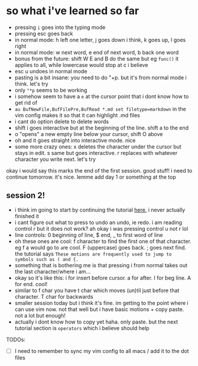 # so what i've learned so far

* pressing `i` goes into the typing mode
* pressing esc goes back
* in normal mode: h left one letter, j goes down i think, k goes up, l goes right
* in normal mode: w next word, e end of next word, b back one word
* bonus from the future: shift W E and B do the same but eg `func()` it applies to all, while lowercase would stop at c i believe
* esc u undoes in normal mode
* pasting is a bit insane: you need to do "+p. but it's from normal mode i think. let's try
* only `"*p` seems to be working
* i somehow seem to have a `e` at the cursor point that i dont know how to get rid of
* `au BufNewFile,BufFilePre,BufRead *.md set filetype=markdown` in the vim config makes it so that it can highlight .md files
* i cant do option delete to delete words
* shift i goes interactive but at the beginning of the line. shift a to the end
* o "opens" a new empty line below your cursor, shift O above
* oh and it goes straight into interactive mode. nice
* some more crazy ones: x deletes the character under the cursor but stays in edit. s same but goes interactive. r replaces with whatever character you write next. let's try 

okay i would say this marks the end of the first session. good stuff! i need to continue tomorrow. it's nice. lemme add day 1 or something at the top

## session 2!

* i think im going to start by continuing the tutorial [here](https://www.vim-hero.com/lessons/moving-by-upper-word), i never actually finished it
* i cant figure out what to press to undo an undo, ie redo. i am reading control r but it does not work? ah okay i was pressing control u not r lol
* line controls: 0 beginning of line, $ end, _ to first word of line
* oh these ones are cool: f character to find the first one of that character. eg f a would go to `a`re cool. F (uppercase) goes back. ; goes next find. the tutorial says `These motions are frequently used to jump to symbols such as ( and {.`
* something that is bothering me is that pressing i from normal takes out the last character/where i am…
* okay so it's like this: i for insert before cursor. a for after. I for beg line. A for end. cool!
* similar to f char you have t char which moves (un)til just before that character. T char for backwards
* smaller session today but i think it's fine. im getting to the point where i can use vim now. not that well but i have basic motions + copy paste. not a lot but enough!
* actually i dont know how to copy yet haha. only paste. but the next tutorial section is `operators` which i believe should help




TODOs:
- [ ] I need to remember to sync my vim config to all macs / add it to the dot files
